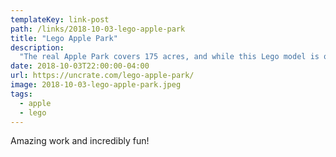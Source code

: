 ```yaml
---
templateKey: link-post
path: /links/2018-10-03-lego-apple-park
title: "Lego Apple Park"
description:
  "The real Apple Park covers 175 acres, and while this Lego model is only 1/650 scale, it's impressive nonetheless. Designed and built over the course of two years by automotive engineer and brick enthusiast Spencer Rezkalla, it measures 19 square feet and weighs over 75 pounds. "
date: 2018-10-03T22:00:00-04:00
url: https://uncrate.com/lego-apple-park/
image: 2018-10-03-lego-apple-park.jpeg
tags:
  - apple
  - lego
---
```

Amazing work and incredibly fun!